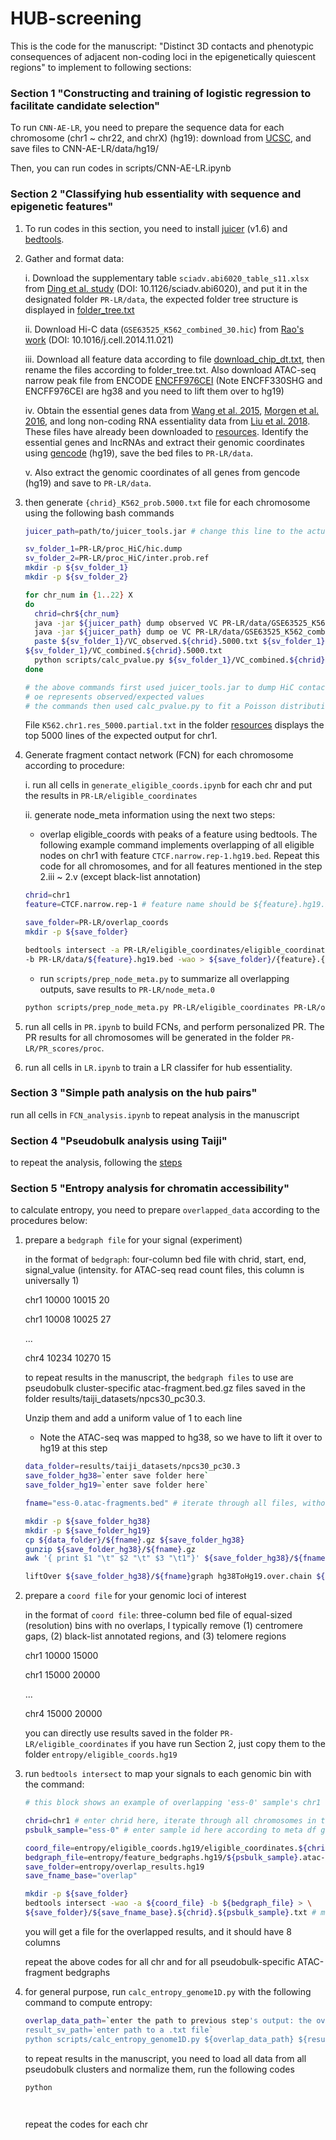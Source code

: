 # HUB-screening

This is the code for the manuscript: "Distinct 3D contacts and phenotypic consequences of adjacent non-coding loci in the epigenetically quiescent regions" to implement to following sections:

### Section 1 "Constructing and training of logistic regression to facilitate candidate selection"

To run `CNN-AE-LR`, you need to prepare the sequence data for each chromosome (chr1 ~ chr22, and chrX) (hg19): download from [UCSC](https://hgdownload.soe.ucsc.edu/goldenPath/hg19/chromosomes/), and save files to CNN-AE-LR/data/hg19/

Then, you can run codes in scripts/CNN-AE-LR.ipynb


### Section 2 "Classifying hub essentiality with sequence and epigenetic features"

1. To run codes in this section, you need to install [juicer](https://github.com/aidenlab/juicer) (v1.6) and [bedtools](https://bedtools.readthedocs.io/en/latest/index.html).

2. Gather and format data:
   
	i. Download the supplementary table `sciadv.abi6020_table_s11.xlsx` from [Ding et al. study](https://www.science.org/doi/10.1126/sciadv.abi6020) (DOI: 10.1126/sciadv.abi6020), and put it in the designated folder `PR-LR/data`, the expected folder tree structure is displayed in [folder_tree.txt](https://github.com/yyaoisgood2021/HUB-screening/blob/main/folder_tree.txt)
	
 	ii. Download Hi-C data (`GSE63525_K562_combined_30.hic`) from [Rao's work](https://www.cell.com/fulltext/S0092-8674(14)01497-4) (DOI: 10.1016/j.cell.2014.11.021)

	iii. Download all feature data according to file [download_chip_dt.txt](https://github.com/yyaoisgood2021/HUB-screening/blob/main/resources/download_chip_dt.txt), then rename the files according to folder_tree.txt. Also download ATAC-seq narrow peak file from ENCODE [ENCFF976CEI](https://www.encodeproject.org/files/ENCFF976CEI/) (Note ENCFF330SHG and ENCFF976CEI are hg38 and you need to lift them over to hg19)

	iv. Obtain the essential genes data from [Wang et al. 2015](https://www.science.org/doi/10.1126/science.aac7041), [Morgen et al. 2016](https://www.nature.com/articles/nbt.3567), and long non-coding RNA essentiality data from [Liu et al. 2018](https://www.nature.com/articles/nbt.4283). These files have already been downloaded to [resources](https://github.com/yyaoisgood2021/HUB-screening/tree/main/resources). Identify the essential genes and lncRNAs and extract their genomic coordinates using [gencode](https://www.gencodegenes.org/human/release_19.html) (hg19), save the bed files to `PR-LR/data`.

	v. Also extract the genomic coordinates of all genes from gencode (hg19) and save to `PR-LR/data`.

3. then generate `{chrid}_K562_prob.5000.txt` file for each chromosome using the following bash commands

   ```bash
   juicer_path=path/to/juicer_tools.jar # change this line to the actual path to juicer_tools.jar

   sv_folder_1=PR-LR/proc_HiC/hic.dump
   sv_folder_2=PR-LR/proc_HiC/inter.prob.ref
   mkdir -p ${sv_folder_1}
   mkdir -p ${sv_folder_2}

   for chr_num in {1..22} X
   do
     chrid=chr${chr_num}
     java -jar ${juicer_path} dump observed VC PR-LR/data/GSE63525_K562_combined_30.hic ${chrid} ${chrid} BP 5000 ${sv_folder_1}/VC_observed.${chrid}.5000.txt
     java -jar ${juicer_path} dump oe VC PR-LR/data/GSE63525_K562_combined_30.hic ${chrid} ${chrid} BP 5000 ${sv_folder_1}/VC_oe.${chrid}.5000.txt
     paste ${sv_folder_1}/VC_observed.${chrid}.5000.txt ${sv_folder_1}/VC_oe.${chrid}.5000.txt | awk '{print $1 "\t" $2 "\t" $3 "\t" $6 "\t" $3 / $6}' > 
   ${sv_folder_1}/VC_combined.${chrid}.5000.txt
     python scripts/calc_pvalue.py ${sv_folder_1}/VC_combined.${chrid}.5000.txt ${sv_folder_2}/${chrid}_K562_prob.5000.txt
   done

   # the above commands first used juicer_tools.jar to dump HiC contact map to {sv_folder_1}, using VC normalization, on a resolution of 5000, on each {chrid}
   # oe represents observed/expected values
   # the commands then used calc_pvalue.py to fit a Poisson distribution to derive a p-value for each interaction on each {chrid}
   ```
   File `K562.chr1.res_5000.partial.txt` in the folder [resources](https://github.com/yyaoisgood2021/HUB-screening/tree/main/resources) displays the top 5000 lines of the expected output for chr1.

4. Generate fragment contact network (FCN) for each chromosome according to procedure:

	i. run all cells in `generate_eligible_coords.ipynb` for each chr and put the results in `PR-LR/eligible_coordinates`

 	ii. generate node_meta information using the next two steps:

 	* overlap eligible_coords with peaks of a feature using bedtools. The following example command implements overlapping of all eligible nodes on chr1 with feature `CTCF.narrow.rep-1.hg19.bed`. Repeat this code for all chromosomes, and for all features mentioned in the step 2.iii ~ 2.v (except black-list annotation)

	```bash
	chrid=chr1
	feature=CTCF.narrow.rep-1 # feature name should be ${feature}.hg19.bed
	
	save_folder=PR-LR/overlap_coords
	mkdir -p ${save_folder}
	
	bedtools intersect -a PR-LR/eligible_coordinates/eligible_coordinates.${chrid}.hg19.bed \
	-b PR-LR/data/${feature}.hg19.bed -wao > ${save_folder}/{feature}.{chrid}.bed
	```

	* run `scripts/prep_node_meta.py` to summarize all overlapping outputs, save results to `PR-LR/node_meta.0`
	```bash
 	python scripts/prep_node_meta.py PR-LR/eligible_coordinates PR-LR/overlap_coords PR-LR/node_meta.0
 	```
 
5. run all cells in `PR.ipynb` to build FCNs, and perform personalized PR. The PR results for all chromosomes will be generated in the folder `PR-LR/PR_scores/proc`. 

6. run all cells in `LR.ipynb` to train a LR classifer for hub essentiality. 

### Section 3 "Simple path analysis on the hub pairs"

run all cells in `FCN_analysis.ipynb` to repeat analysis in the manuscript

### Section 4 "Pseudobulk analysis using Taiji"

to repeat the analysis, following the [steps](https://github.com/yyaoisgood2021/HUB-screening/blob/main/scripts/taiji)


### Section 5 "Entropy analysis for chromatin accessibility"

to calculate entropy, you need to prepare `overlapped_data` according to the procedures below: 

1. prepare a `bedgraph file` for your signal (experiment)

   in the format of `bedgraph`: four-column bed file with chrid, start, end, signal_value (intensity. for ATAC-seq read count files, this column is universally 1)
    
   chr1 10000 10015 20
   
   chr1 10008 10025 27

   ...

   chr4 10234 10270 15

   to repeat results in the manuscript, the `bedgraph files` to use are pseudobulk cluster-specific atac-fragment.bed.gz files saved in the folder results/taiji_datasets/npcs30_pc30.3.

   Unzip them and add a uniform value of 1 to each line

   * Note the ATAC-seq was mapped to hg38, so we have to lift it over to hg19 at this step

   ```bash
   data_folder=results/taiji_datasets/npcs30_pc30.3
   save_folder_hg38=`enter save folder here`
   save_folder_hg19=`enter save folder here`
   
   fname="ess-0.atac-fragments.bed" # iterate through all files, without gz suffix

   mkdir -p ${save_folder_hg38}
   mkdir -p ${save_folder_hg19}
   cp ${data_folder}/${fname}.gz ${save_folder_hg38}
   gunzip ${save_folder_hg38}/${fname}.gz
   awk '{ print $1 "\t" $2 "\t" $3 "\t1"}' ${save_folder_hg38}/${fname} > ${save_folder_hg38}/${fname}graph

   liftOver ${save_folder_hg38}/${fname}graph hg38ToHg19.over.chain ${save_folder_hg19}/${fname}graph $save_folder_hg19/${fname}.unMapped
   ```
   
2. prepare a `coord file` for your genomic loci of interest

   in the format of `coord file`: three-column bed file of equal-sized (resolution) bins with no overlaps, I typically remove (1) centromere gaps, (2) black-list annotated regions, and (3) telomere regions

   chr1 10000 15000 

   chr1 15000 20000 

   ...

   chr4 15000 20000

   you can directly use results saved in the folder `PR-LR/eligible_coordinates` if you have run Section 2, just copy them to the folder `entropy/eligible_coords.hg19`

3. run `bedtools intersect` to map your signals to each genomic bin with the command:
   ```bash
   # this block shows an example of overlapping 'ess-0' sample's chr1

   chrid=chr1 # enter chrid here, iterate through all chromosomes in the folder
   psbulk_sample="ess-0" # enter sample id here according to meta df generated in the Taiji part, iterate through all samples in the folder, skip WT
   
   coord_file=entropy/eligible_coords.hg19/eligible_coordinates.${chrid}.hg19.bed 
   bedgraph_file=entropy/feature_bedgraphs.hg19/${psbulk_sample}.atac-fragments.bedgraph 
   save_folder=entropy/overlap_results.hg19
   save_fname_base="overlap"

   mkdir -p ${save_folder}
   bedtools intersect -wao -a ${coord_file} -b ${bedgraph_file} > \
   ${save_folder}/${save_fname_base}.${chrid}.${psbulk_sample}.txt # make sure all coordinates are under the same assembly hg19
   ```

   you will get a file for the overlapped results, and it should have 8 columns

   repeat the above codes for all chr and for all pseudobulk-specific ATAC-fragment bedgraphs

4. for general purpose, run `calc_entropy_genome1D.py` with the following command to compute entropy:
   ```bash
   overlap_data_path=`enter the path to previous step's output: the overlapping results`
   result_sv_path=`enter path to a .txt file`
   python scripts/calc_entropy_genome1D.py ${overlap_data_path} ${result_sv_path}
   ```

   to repeat results in the manuscript, you need to load all data from all pseudobulk clusters and normalize them, run the following codes

   ```bash
   python 
	


   
   ```
   repeat the codes for each chr
   





